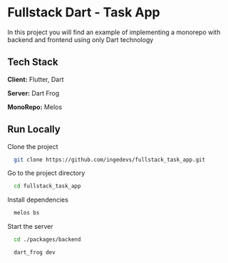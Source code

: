 # Fullstack Dart - Task App

In this project you will find an example of implementing a monorepo with backend and frontend using only Dart technology

## Tech Stack

**Client:** Flutter, Dart

**Server:** Dart Frog

**MonoRepo:** Melos

## Run Locally

Clone the project

```bash
  git clone https://github.com/ingedevs/fullstack_task_app.git
```

Go to the project directory

```bash
  cd fullstack_task_app
```

Install dependencies

```bash
  melos bs
```

Start the server

```bash
  cd ./packages/backend
```

```bash
  dart_frog dev
```
